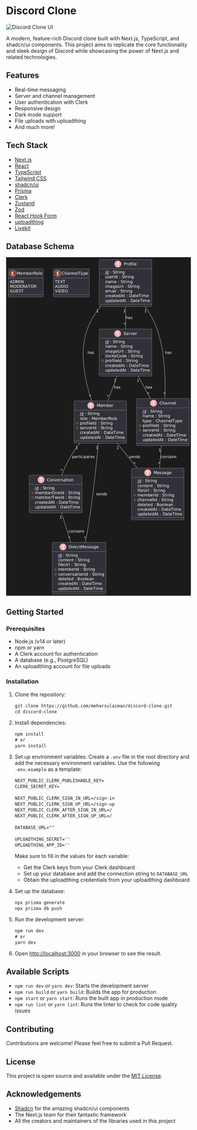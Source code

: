 # Discord Clone

![Discord Clone UI](https://placeholder.com/ui-screenshot.png)

A modern, feature-rich Discord clone built with Next.js, TypeScript, and shadcn/ui components. This project aims to replicate the core functionality and sleek design of Discord while showcasing the power of Next.js and related technologies.

## Features

- Real-time messaging
- Server and channel management
- User authentication with Clerk
- Responsive design
- Dark mode support
- File uploads with uploadthing
- And much more!

## Tech Stack

- [Next.js](https://nextjs.org/)
- [React](https://reactjs.org/)
- [TypeScript](https://www.typescriptlang.org/)
- [Tailwind CSS](https://tailwindcss.com/)
- [shadcn/ui](https://ui.shadcn.com/)
- [Prisma](https://www.prisma.io/)
- [Clerk](https://clerk.dev/)
- [Zustand](https://github.com/pmndrs/zustand)
- [Zod](https://github.com/colinhacks/zod)
- [React Hook Form](https://react-hook-form.com/)
- [uploadthing](https://uploadthing.com/)
- [Livekit](https://livekit.io/)

## Database Schema

![Database Schema](./prisma//ERD.png)

## Getting Started

### Prerequisites

- Node.js (v14 or later)
- npm or yarn
- A Clerk account for authentication
- A database (e.g., PostgreSQL)
- An uploadthing account for file uploads

### Installation

1. Clone the repository:

   ```
   git clone https://github.com/meharsulaiman/discord-clone.git
   cd discord-clone
   ```

2. Install dependencies:

   ```
   npm install
   # or
   yarn install
   ```

3. Set up environment variables:
   Create a `.env` file in the root directory and add the necessary environment variables. Use the following `.env.example` as a template:

   ```
   NEXT_PUBLIC_CLERK_PUBLISHABLE_KEY=
   CLERK_SECRET_KEY=

   NEXT_PUBLIC_CLERK_SIGN_IN_URL=/sign-in
   NEXT_PUBLIC_CLERK_SIGN_UP_URL=/sign-up
   NEXT_PUBLIC_CLERK_AFTER_SIGN_IN_URL=/
   NEXT_PUBLIC_CLERK_AFTER_SIGN_UP_URL=/

   DATABASE_URL=""

   UPLOADTHING_SECRET=''
   UPLOADTHING_APP_ID=''
   ```

   Make sure to fill in the values for each variable:

   - Get the Clerk keys from your Clerk dashboard
   - Set up your database and add the connection string to `DATABASE_URL`
   - Obtain the uploadthing credentials from your uploadthing dashboard

4. Set up the database:

   ```
   npx prisma generate
   npx prisma db push
   ```

5. Run the development server:

   ```
   npm run dev
   # or
   yarn dev
   ```

6. Open [http://localhost:3000](http://localhost:3000) in your browser to see the result.

## Available Scripts

- `npm run dev` or `yarn dev`: Starts the development server
- `npm run build` or `yarn build`: Builds the app for production
- `npm start` or `yarn start`: Runs the built app in production mode
- `npm run lint` or `yarn lint`: Runs the linter to check for code quality issues

## Contributing

Contributions are welcome! Please feel free to submit a Pull Request.

## License

This project is open source and available under the [MIT License](LICENSE).

## Acknowledgements

- [Shadcn](https://twitter.com/shadcn) for the amazing shadcn/ui components
- The Next.js team for their fantastic framework
- All the creators and maintainers of the libraries used in this project
